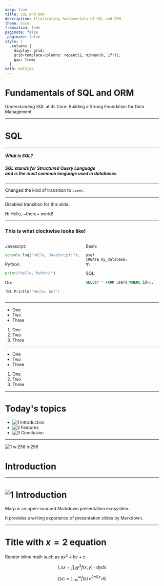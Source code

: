 ```yaml
---
marp: true
title: SQL and ORM
description: Illustrating fundamentals of SQL and ORM
theme: base
transition: fade
paginate: false
_paginate: false
style: |
  .columns {
    display: grid;
    grid-template-columns: repeat(2, minmax(0, 1fr));
    gap: 1rem;
  }
math: mathjax
---
```


<!-- class: lead -->

# <!--fit--> Fundamentals of SQL and ORM

Understanding SQL at its Core: Building a Strong Foundation for Data Management

<!-- Presenter notes can be written HTML comments. -->

---

<!-- class: lead gaia -->

# <!--fit--> SQL

---

<!-- class: lead -->

##### <!--fit--> What is SQL?

##### <!--fit--> SQL stands for Structured Query Language<br />and is the most common language used in databases.

---

<!-- transition: cover -->

Changed the kind of transition to `cover`.

---

<!-- _transition: none -->

Disabled transition for this slide.

~~Hi~~ Hello, ~there~ world!

---

<!-- class: gaia -->
<!-- _transition: clockwise -->

### This is what clockwise looks like!

<div class="columns">
<div>

Javascrpt:

```js
console.log("Hello, JavaScript!");
```

Python:

```python
print("Hello, Python!")
```

Go:

```go
fmt.Println("Hello, Go!")
```

</div>
<div>

Bash:

```bash
psql
CREATE my_database;
q\
```

SQL:

```sql
SELECT * FROM users WHERE id=5;
```

</div>
</div>

---

<!-- class: invert -->
<!-- Regular list -->

- One
- Two
- Three

1. One
2. Two
3. Three

---

<!-- class: none -->
<!-- Fragmented list -->

- One
- Two
- Three

1. One
2. Two
3. Three

---

# Today's topics

- ![1](https://icongr.am/material/numeric-1-circle.svg?color=666666) Introduction
- ![2](https://icongr.am/material/numeric-2-circle.svg?color=666666) Features
- ![3](https://icongr.am/material/numeric-3-circle.svg?color=666666) Conclusion

---

<!-- _class: lead -->

![1 w:256 h:256](https://icongr.am/material/numeric-1-circle.svg?color=ff9900)

# Introduction

---

# ![1](https://icongr.am/material/numeric-1-circle.svg?color=666666) Introduction

Marp is an open-sourced Markdown presentation ecosystem.

It provides a writing experience of presentation slides by Markdown.

---

# Title with $x=2$ equation

Render inline math such as $ax^2+bc+c$.

$$ I\_{xx}=\int\int_Ry^2f(x,y)\cdot{}dydx $$

$$
f(x) = \int_{-\infty}^\infty
    \hat f(\xi)\,e^{2 \pi i \xi x}
    \,d\xi
$$
